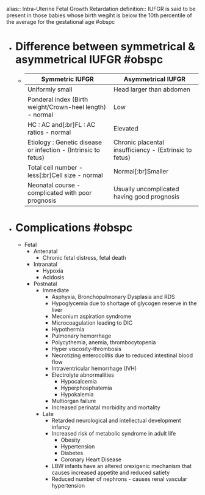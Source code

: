 alias:: Intra-Uterine Fetal Growth Retardation
definition:: IUFGR is said to be present in those babies whose birth wegiht is below the 10th percentile of the average for the gestational age #obspc

- # Difference between symmetrical & asymmetrical IUFGR #obspc
	- |Symmetric IUFGR|Asymmetrical IUFGR|
	  |--|--|
	  |Uniformly small|Head larger than abdomen|
	  |Ponderal index (Birth weight/Crown-heel length) - normal|Low|
	  |HC : AC and[:br]FL : AC ratios - normal|Elevated|
	  |Etiology : Genetic disease or infection - (Intrinsic to fetus)|Chronic placental insufficiency - (Extrinsic to fetus)|
	  |Total cell number - less[:br]Cell size - normal|Normal[:br]Smaller|
	  |Neonatal course - complicated with poor prognosis|Usually uncomplicated having good prognosis|
- # Complications #obspc
	- Fetal
		- Antenatal
			- Chronic fetal distress, fetal death
		- Intranatal
			- Hypoxia
			- Acidosis
		- Postnatal
			- Immediate
				- Asphyxia, Bronchopulmonary Dysplasia and RDS
				- Hypoglycemia due to shortage of glycogen reserve in the liver
				- Meconium aspiration syndrome
				- Microcoagulation leading to DIC
				- Hypothermia
				- Pulmonary hemorrhage
				- Polycythemia, anemia, thrombocytopenia
				- Hyper viscosity-thrombosis
				- Necrotizing enterocolitis due to reduced intestinal blood flow
				- Intraventricular hemorrhage (IVH)
				- Electrolyte abnormalities
					- Hypocalcemia
					- Hyperphosphatemia
					- Hypokalemia
				- Multiorgan failure
				- Increased perinatal morbidity and mortality
			- Late
				- Retarded neurological and intellectual development infancy
				- Increased risk of metabolic syndrome in adult life
					- Obesity
					- Hypertension
					- Diabetes
					- Coronary Heart Disease
				- LBW infants have an altered orexigenic mechanism that causes increased appetite and reduced satiety
				- Reduced number of nephrons - causes renal vascular hypertension